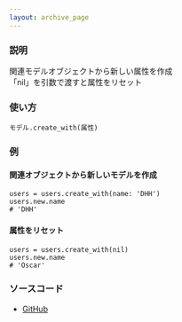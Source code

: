 ```yaml
---
layout: archive_page
---
```

### 説明
関連モデルオブジェクトから新しい属性を作成  
「nil」を引数で渡すと属性をリセット

### 使い方
    モデル.create_with(属性)

### 例
#### 関連オブジェクトから新しいモデルを作成
    users = users.create_with(name: 'DHH')
    users.new.name
    # 'DHH'

#### 属性をリセット
    users = users.create_with(nil)
    users.new.name
    # 'Oscar'

### ソースコード
* [GitHub](https://github.com/rails/rails/blob/ac30e389ecfa0e26e3d44c1eda8488ddf63b3ecc/activerecord/lib/active_record/relation/query_methods.rb#L768)